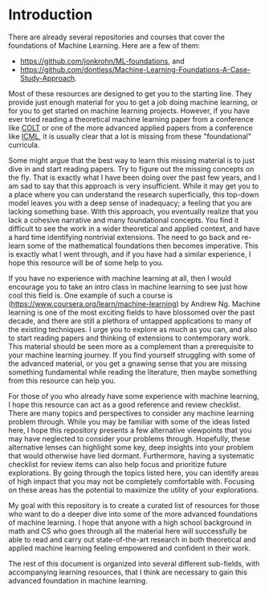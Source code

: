 # Introduction

There are already several repositories and courses that cover the foundations of Machine Learning. Here are a few of them:

* https://github.com/jonkrohn/ML-foundations, and
* https://github.com/dontless/Machine-Learning-Foundations-A-Case-Study-Approach.

Most of these resources are designed to get you to the starting line. They provide just enough material for you to get a job doing machine learning, or for you to get started on machine learning projects. However, if you have ever tried reading a theoretical machine learning paper from a conference like [COLT](http://www.learningtheory.org/colt2021/accepted.html) or one of the more advanced applied papers from a conference like [ICML](https://icml.cc/Conferences/2021/Schedule?type=Poster), it is usually clear that a lot is missing from these "foundational" curricula.

Some might argue that the best way to learn this missing material is to just dive in and start reading papers. Try to figure out the missing concepts on the fly. That is exactly what I have been doing over the past few years, and I am sad to say that this approach is very insufficient. While it may get you to a place where you can understand the research superficially, this top-down model leaves you with a deep sense of inadequacy; a feeling that you are lacking something base. With this approach, you eventually realize that you lack a cohesive narrative and many foundational concepts. You find it difficult to see the work in a wider theoretical and applied context, and have a hard time identifying nontrivial extensions. The need to go back and re-learn some of the mathematical foundations then becomes imperative. This is exactly what I went through, and if you have had a similar experience, I hope this resource will be of some help to you.

If you have no experience with machine learning at all, then I would encourage you to take an intro class in machine learning to see just how cool this field is. One example of such a course is (https://www.coursera.org/learn/machine-learning) by Andrew Ng. Machine learning is one of the most exciting fields to have blossomed over the past decade, and there are still a plethora of untapped applications to many of the existing techniques. I urge you to explore as much as you can, and also to start reading papers and thinking of extensions to contemporary work. This material should be seen more as a complement than a prerequisite to your machine learning journey. If you find yourself struggling with some of the advanced material, or you get a gnawing sense that you are missing something fundamental while reading the literature, then maybe something from this resource can help you.

For those of you who already have some experience with machine learning, I hope this resource can act as a good reference and review checklist. There are many topics and perspectives to consider any machine learning problem through. While you may be familiar with some of the ideas listed here, I hope this repository presents a few alternative viewpoints that you may have neglected to consider your problems through. Hopefully, these alternative lenses can highlight some key, deep insights into your problem that would otherwise have lied dormant. Furthermore, having a systematic checklist for review items can also help focus and prioritize future explorations. By going through the topics listed here, you can identify areas of high impact that you may not be completely comfortable with. Focusing on these areas has the potential to maximize the utility of your explorations.

My goal with this repository is to create a curated list of resources for those who want to do a deeper dive into some of the more advanced foundations of machine learning. I hope that anyone with a high school background in math and CS who goes through all the material here will successfully be able to read and carry out state-of-the-art research in both theoretical and applied machine learning feeling empowered and confident in their work.

The rest of this document is organized into several different sub-fields, with accompanying learning resources, that I think are necessary to gain this advanced foundation in machine learning.

